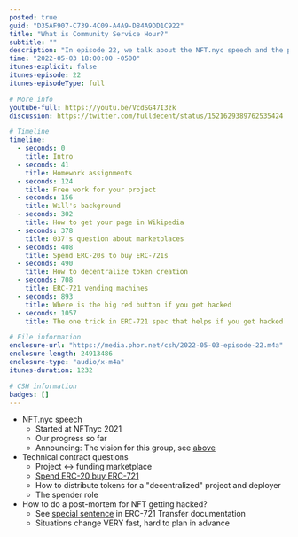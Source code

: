 ```yaml
---
posted: true
guid: "D35AF907-C739-4C09-A4A9-D84A9DD1C922"
title: "What is Community Service Hour?"
subtitle: ""
description: "In episode 22, we talk about the NFT.nyc speech and the progress of the group so far. We also discuss technical contract questions, including how to distribute tokens for a decentralized project and how to do a post-mortem for NFT getting hacked. Join us for valuable insights on Community Service Hour and the world of NFTs."
time: "2022-05-03 18:00:00 -0500"
itunes-explicit: false
itunes-episode: 22
itunes-episodeType: full

# More info
youtube-full: https://youtu.be/VcdSG47I3zk
discussion: https://twitter.com/fulldecent/status/1521629389762535424

# Timeline
timeline:
  - seconds: 0
    title: Intro
  - seconds: 41
    title: Homework assignments
  - seconds: 124
    title: Free work for your project
  - seconds: 156
    title: Will's background
  - seconds: 302
    title: How to get your page in Wikipedia
  - seconds: 378
    title: 037's question about marketplaces
  - seconds: 408
    title: Spend ERC-20s to buy ERC-721s
  - seconds: 490
    title: How to decentralize token creation
  - seconds: 708
    title: ERC-721 vending machines
  - seconds: 893
    title: Where is the big red button if you get hacked
  - seconds: 1057
    title: The one trick in ERC-721 spec that helps if you get hacked

# File information
enclosure-url: "https://media.phor.net/csh/2022-05-03-episode-22.m4a"
enclosure-length: 24913486
enclosure-type: "audio/x-m4a"
itunes-duration: 1232

# CSH information
badges: []
---
```

<!--end of quick notes-->

- NFT.nyc speech
  - Started at NFTnyc 2021
  - Our progress so far
  - Announcing: The vision for this group, see [above](https://docs.google.com/document/d/1ta_6tSCGfC31iIfhz4bfC_oBKyNZGEdDsZkD-BRXY_Y/edit#heading=h.yya0a0it0z8b)
- Technical contract questions
  - Project <-> funding marketplace
  - [Spend ERC-20 buy ERC-721](https://github.com/fulldecent/spend-ERC20-create-ERC721/blob/master/AriaCertificate.sol)
  - How to distribute tokens for a "decentralized" project and deployer
  - The spender role
- How to do a post-mortem for NFT getting hacked?
  - See [special sentence](https://eips.ethereum.org/EIPS/eip-721#specification) in ERC-721 Transfer documentation
  - Situations change VERY fast, hard to plan in advance